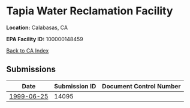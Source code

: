 # Tapia Water Reclamation Facility

**Location:** Calabasas, CA

**EPA Facility ID:** 100000148459

[Back to CA Index](../../index.md)

## Submissions

| Date | Submission ID | Document Control Number |
|------|--------------|-------------------------|
| [1999-06-25](submissions/14095.md) | 14095 |  |
